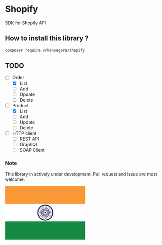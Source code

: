 # Shopify

SDK for Shopify API

## How to install this library ?

~~~bash
composer require vrkansagara/shopify
~~~

## TODO

- [ ] Order
  - [x] List
  - [ ] Add
  - [ ] Update
  - [ ] Delete

- [ ] Product
  - [x] List
  - [ ] Add
  - [ ] Update
  - [ ] Delete

- [ ] HTTP client
  - [ ] REST API
  - [ ] GraphQL
  - [ ] SOAP Client

### Note

This library in actively under development. Pull request and Issue are most welcome.

![Alt text](image/tricolor.jpg?raw=true "India")
